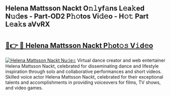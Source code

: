 ## Helena Mattsson Nackt O𝚗𝚕yf𝚊ns L𝚎a𝚔ed N𝚞𝚍es - Part-OD2 P𝚑𝚘tos Vi𝚍𝚎o - H𝚘𝚝 Part L𝚎a𝚔s aVvRX

# <h2><a href="http://kfadx8u.oniu.top/?m=Helena+Mattsson+Nackt">🔗👉 🔴 Helena Mattsson Nackt P𝚑ot𝚘𝚜 V𝚒d𝚎o</a></h2>

[![Helena Mattsson Nackt Nu𝚍e𝚜](https://i.imgur.com/0qMVB7G.gif)](http://kfadx8u.oniu.top/?m=Helena+Mattsson+Nackt)
Virtual dance creator and web entertainer Helena Mattsson Nackt, celebrated for disseminating dance and lifestyle inspiration through solo and collaborative performances and short videos. Skilled voice actor Helena Mattsson Nackt, celebrated for their exceptional talents and accomplishments in providing voiceovers for films, TV shows, and video games.  

